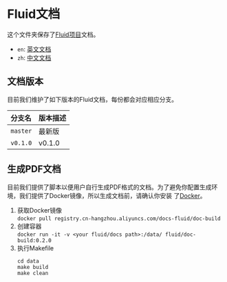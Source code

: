 # Fluid文档

这个文件夹保存了[Fluid项目](https://github.com/fluid-cloudnative/fluid)文档。

- `en`: [英文文档](en/TOC.md)
- `zh`: [中文文档](zh/TOC.md)

## 文档版本

目前我们维护了如下版本的Fluid文档，每份都会对应相应分支。

| 分支名 | 版本描述 |
| :--- | :-- |
| `master` | 最新版 |
| `v0.1.0` | v0.1.0| 

## 生成PDF文档
目前我们提供了脚本以便用户自行生成PDF格式的文档。为了避免你配置生成环境，我们提供了Docker镜像，所以生成文档前，请确认你安装
了[Docker](https://www.docker.com/)。
1. 获取Docker镜像  
    `docker pull registry.cn-hangzhou.aliyuncs.com/docs-fluid/doc-build `
2. 创建容器  
    `docker run -it -v <your fluid/docs path>:/data/ fluid/doc-build:0.2.0`
3. 执行Makefile
    ```shell
   cd data
   make build
   make clean
    ```
